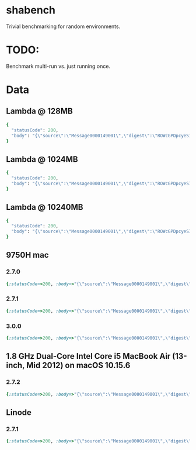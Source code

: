 # shabench
Trivial benchmarking for random environments.

# TODO:
Benchmark multi-run vs. just running once.

# Data
##  Lambda @ 128MB
```ruby
{
  "statusCode": 200,
  "body": "{\"source\":\"Message0000149001\",\"digest\":\"ROWcGPDpcyeSIzWlyXTFQk7+dYS8OoF6sHFuEXQBiosKMknaaH8xcb0nXhmIe5Lp1bXcCV1+WCdsQlmzo9neWA==\",\"times\":6.536189388999901}"
}
```
## Lambda @ 1024MB

```ruby
{
  "statusCode": 200,
  "body": "{\"source\":\"Message0000149001\",\"digest\":\"ROWcGPDpcyeSIzWlyXTFQk7+dYS8OoF6sHFuEXQBiosKMknaaH8xcb0nXhmIe5Lp1bXcCV1+WCdsQlmzo9neWA==\",\"times\":0.7233408910001344}"
}
```

## Lambda @ 10240MB
```ruby
{
  "statusCode": 200,
  "body": "{\"source\":\"Message0000149001\",\"digest\":\"ROWcGPDpcyeSIzWlyXTFQk7+dYS8OoF6sHFuEXQBiosKMknaaH8xcb0nXhmIe5Lp1bXcCV1+WCdsQlmzo9neWA==\",\"times\":0.40237845800038485}"
}
```

## 9750H mac
### 2.7.0
```ruby
{:statusCode=>200, :body=>"{\"source\":\"Message0000149001\",\"digest\":\"ROWcGPDpcyeSIzWlyXTFQk7+dYS8OoF6sHFuEXQBiosKMknaaH8xcb0nXhmIe5Lp1bXcCV1+WCdsQlmzo9neWA==\",\"times\":0.3909989999374375}"}
```

### 2.7.1
```ruby
{:statusCode=>200, :body=>"{\"source\":\"Message0000149001\",\"digest\":\"ROWcGPDpcyeSIzWlyXTFQk7+dYS8OoF6sHFuEXQBiosKMknaaH8xcb0nXhmIe5Lp1bXcCV1+WCdsQlmzo9neWA==\",\"times\":0.4104339999612421}"}
```
### 3.0.0
```ruby
{:statusCode=>200, :body=>"{\"source\":\"Message0000149001\",\"digest\":\"ROWcGPDpcyeSIzWlyXTFQk7+dYS8OoF6sHFuEXQBiosKMknaaH8xcb0nXhmIe5Lp1bXcCV1+WCdsQlmzo9neWA==\",\"times\":0.3773950000759214}"}
```

## 1.8 GHz Dual-Core Intel Core i5 MacBook Air (13-inch, Mid 2012) on macOS 10.15.6
### 2.7.2
```ruby
{:statusCode=>200, :body=>"{\"source\":\"Message0000149001\",\"digest\":\"ROWcGPDpcyeSIzWlyXTFQk7+dYS8OoF6sHFuEXQBiosKMknaaH8xcb0nXhmIe5Lp1bXcCV1+WCdsQlmzo9neWA==\",\"times\":1.0013480000000072}"}}
```

## Linode
### 2.7.1
```ruby
{:statusCode=>200, :body=>"{\"source\":\"Message0000149001\",\"digest\":\"ROWcGPDpcyeSIzWlyXTFQk7+dYS8OoF6sHFuEXQBiosKMknaaH8xcb0nXhmIe5Lp1bXcCV1+WCdsQlmzo9neWA==\",\"times\":0.6737725229468197}"}
```
